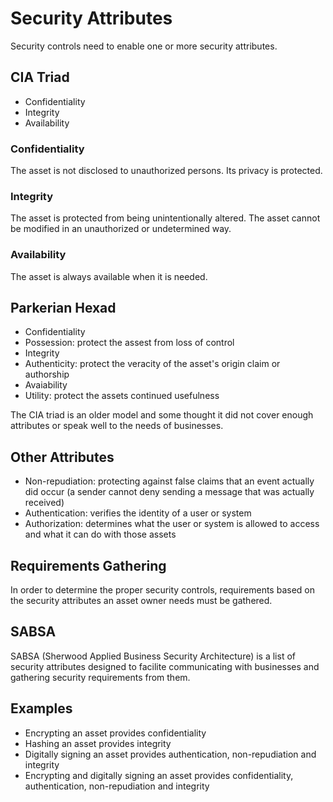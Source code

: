 # Security Attributes

Security controls need to enable one or more security attributes.

## CIA Triad

- Confidentiality
- Integrity
- Availability

### Confidentiality

The asset is not disclosed to unauthorized persons. Its privacy is protected.

### Integrity

The asset is protected from being unintentionally altered. The asset cannot be modified in an unauthorized or undetermined way.

### Availability

The asset is always available when it is needed.

## Parkerian Hexad

- Confidentiality
- Possession: protect the assest from loss of control
- Integrity
- Authenticity: protect the veracity of the asset's origin claim or authorship
- Avaiability
- Utility: protect the assets continued usefulness

The CIA triad is an older model and some thought it did not cover enough attributes or speak well to the needs of businesses.

## Other Attributes

- Non-repudiation: protecting against false claims that an event actually did occur (a sender cannot deny sending a message that was actually received)
- Authentication: verifies the identity of a user or system
- Authorization: determines what the user or system is allowed to access and what it can do with those assets

## Requirements Gathering

In order to determine the proper security controls, requirements based on the security attributes an asset owner needs must be gathered.

## SABSA

SABSA (Sherwood Applied Business Security Architecture) is a list of security attributes designed to facilite communicating with businesses and gathering security requirements from them.

## Examples

- Encrypting an asset provides confidentiality
- Hashing an asset provides integrity
- Digitally signing an asset provides authentication, non-repudiation and integrity
- Encrypting and digitally signing an asset provides confidentiality, authentication, non-repudiation and integrity

